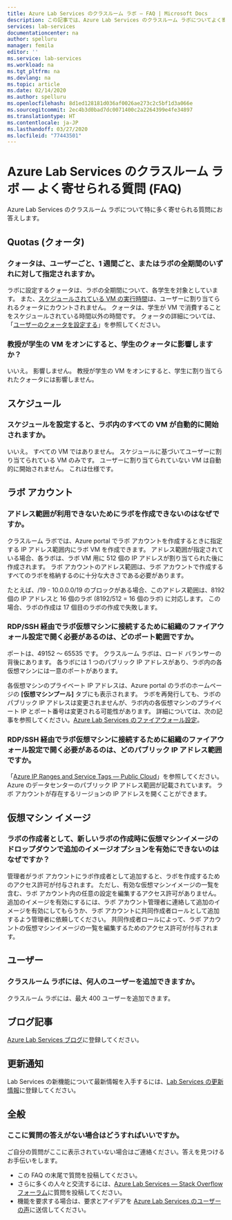 ```yaml
---
title: Azure Lab Services のクラスルーム ラボ — FAQ | Microsoft Docs
description: この記事では、Azure Lab Services のクラスルーム ラボについてよく寄せられる質問 (FAQ) への回答を示します。
services: lab-services
documentationcenter: na
author: spelluru
manager: femila
editor: ''
ms.service: lab-services
ms.workload: na
ms.tgt_pltfrm: na
ms.devlang: na
ms.topic: article
ms.date: 02/14/2020
ms.author: spelluru
ms.openlocfilehash: 8d1ed128181d036af0026ae273c2c5bf1d3a066e
ms.sourcegitcommit: 2ec4b3d0bad7dc0071400c2a2264399e4fe34897
ms.translationtype: HT
ms.contentlocale: ja-JP
ms.lasthandoff: 03/27/2020
ms.locfileid: "77443501"
---
```

# <a name="classroom-labs-in-azure-lab-services--frequently-asked-questions-faq"></a>Azure Lab Services のクラスルーム ラボ — よく寄せられる質問 (FAQ)
Azure Lab Services のクラスルーム ラボについて特に多く寄せられる質問にお答えします。 

## <a name="quotas"></a>Quotas (クォータ)

### <a name="is-the-quota-per-user-or-per-week-or-per-entire-duration-of-the-lab"></a>クォータは、ユーザーごと、1 週間ごと、またはラボの全期間のいずれに対して指定されますか。 
ラボに設定するクォータは、ラボの全期間について、各学生を対象としています。 また、[スケジュールされている VM の実行時間](how-to-create-schedules.md)は、ユーザーに割り当てられるクォータにカウントされません。 クォータは、学生が VM で消費することをスケジュールされている時間以外の時間です。  クォータの詳細については、「[ユーザーのクォータを設定する](how-to-configure-student-usage.md#set-quotas-for-users)」を参照してください。

### <a name="if-professor-turns-on-a-student-vm-does-that-affect-the-student-quota"></a>教授が学生の VM をオンにすると、学生のクォータに影響しますか？ 
いいえ。 影響しません。 教授が学生の VM をオンにすると、学生に割り当てられたクォータには影響しません。 

## <a name="schedules"></a>スケジュール

### <a name="do-all-vms-in-the-lab-start-automatically-when-a-schedule-is-set"></a>スケジュールを設定すると、ラボ内のすべての VM が自動的に開始されますか。 
いいえ。 すべての VM ではありません。 スケジュールに基づいてユーザーに割り当てられている VM のみです。 ユーザーに割り当てられていない VM は自動的に開始されません。 これは仕様です。 

## <a name="lab-accounts"></a>ラボ アカウント

### <a name="why-am-i-not-able-to-create-a-lab-because-of-unavailability-of-the-address-range"></a>アドレス範囲が利用できないためにラボを作成できないのはなぜですか。 
クラスルーム ラボでは、Azure portal でラボ アカウントを作成するときに指定する IP アドレス範囲内にラボ VM を作成できます。 アドレス範囲が指定されている場合、各ラボは、ラボ VM 用に 512 個の IP アドレスが割り当てられた後に作成されます。 ラボ アカウントのアドレス範囲は、ラボ アカウントで作成するすべてのラボを格納するのに十分な大きさである必要があります。 

たとえば、/19 - 10.0.0.0/19 のブロックがある場合、このアドレス範囲は、8192 個の IP アドレスと 16 個のラボ (8192/512 = 16 個のラボ) に対応します。 この場合、ラボの作成は 17 個目のラボの作成で失敗します。

### <a name="what-port-ranges-should-i-open-on-my-organizations-firewall-setting-to-connect-to-lab-virtual-machines-via-rdpssh"></a>RDP/SSH 経由でラボ仮想マシンに接続するために組織のファイアウォール設定で開く必要があるのは、どのポート範囲ですか。

ポートは、49152 ～ 65535 です。 クラスルーム ラボは、ロード バランサーの背後にあります。 各ラボには 1 つのパブリック IP アドレスがあり、ラボ内の各仮想マシンには一意のポートがあります。 

各仮想マシンのプライベート IP アドレスは、Azure portal のラボのホームページの **[仮想マシンプール]** タブにも表示されます。 ラボを再発行しても、ラボのパブリック IP アドレスは変更されませんが、ラボ内の各仮想マシンのプライベート IP とポート番号は変更される可能性があります。 詳細については、次の記事を参照してください。[Azure Lab Services のファイアウォール設定](how-to-configure-firewall-settings.md)。

### <a name="what-public-ip-address-range-should-i-open-on-my-organizations-firewall-settings-to-connect-to-lab-virtual-machines-via-rdpssh"></a>RDP/SSH 経由でラボ仮想マシンに接続するために組織のファイアウォール設定で開く必要があるのは、どのパブリック IP アドレス範囲ですか。
「[Azure IP Ranges and Service Tags — Public Cloud](https://www.microsoft.com/download/details.aspx?id=56519)」を参照してください。Azure のデータセンターのパブリック IP アドレス範囲が記載されています。 ラボ アカウントが存在するリージョンの IP アドレスを開くことができます。

## <a name="virtual-machine-images"></a>仮想マシン イメージ

### <a name="as-a-lab-creator-why-cant-i-enable-additional-image-options-in-the-virtual-machine-images-dropdown-when-creating-a-new-lab"></a>ラボの作成者として、新しいラボの作成時に仮想マシンイメージのドロップダウンで追加のイメージオプションを有効にできないのはなぜですか？

管理者がラボ アカウントにラボ作成者として追加すると、ラボを作成するためのアクセス許可が付与されます。 ただし、有効な仮想マシンイメージの一覧を含む、ラボ アカウント内の任意の設定を編集するアクセス許可がありません。 追加のイメージを有効にするには、ラボ アカウント管理者に連絡して追加のイメージを有効にしてもらうか、ラボ アカウントに共同作成者ロールとして追加するよう管理者に依頼してください。 共同作成者ロールによって、ラボ アカウントの仮想マシンイメージの一覧を編集するためのアクセス許可が付与されます。

## <a name="users"></a>ユーザー

### <a name="how-many-users-can-be-in-a-classroom-lab"></a>クラスルーム ラボには、何人のユーザーを追加できますか。
クラスルーム ラボには、最大 400 ユーザーを追加できます。 

## <a name="blog-post"></a>ブログ記事
[Azure Lab Services ブログ](https://azure.microsoft.com/blog/tag/azure-lab-services/)に登録してください。

## <a name="update-notifications"></a>更新通知
Lab Services の新機能について最新情報を入手するには、[Lab Services の更新情報](https://azure.microsoft.com/updates/?product=lab-services)に登録してください。

## <a name="general"></a>全般
### <a name="what-if-my-question-isnt-answered-here"></a>ここに質問の答えがない場合はどうすればいいですか。
ご自分の質問がここに表示されていない場合はご連絡ください。答えを見つけるお手伝いをします。

- この FAQ の末尾で質問を投稿してください。 
- さらに多くの人々と交流するには、[Azure Lab Services — Stack Overflow フォーラム](https://stackoverflow.com/questions/tagged/azure-lab-services)に質問を投稿してください。 
- 機能を要求する場合は、要求とアイデアを [Azure Lab Services のユーザーの声](https://feedback.azure.com/forums/320373-lab-services?category_id=352774)に送信してください。

